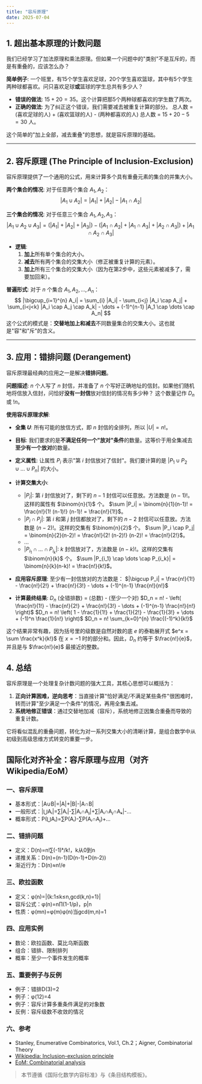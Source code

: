 ```yaml
---
title: "容斥原理"
date: 2025-07-04
---
```


## 1. 超出基本原理的计数问题

我们已经学习了加法原理和乘法原理。但如果一个问题中的"类别"不是互斥的，而是有重叠的，应该怎么办？

**简单例子**:
一个班里，有15个学生喜欢足球，20个学生喜欢篮球，其中有5个学生两种球都喜欢。问只喜欢足球**或**篮球的学生总共有多少人？

- **错误的做法**: $15 + 20 = 35$。这个计算把那5个两种球都喜欢的学生数了两次。
- **正确的做法**: 为了纠正这个错误，我们需要减去被重复计算的部分。
    总人数 = (喜欢足球的人) + (喜欢篮球的人) - (两种都喜欢的人)
    总人数 = $15 + 20 - 5 = 30$ 人。

这个简单的"加上全部，减去重叠"的思想，就是容斥原理的基础。

---

## 2. 容斥原理 (The Principle of Inclusion-Exclusion)

容斥原理提供了一个通用的公式，用来计算多个具有重叠元素的集合的并集大小。

**两个集合的情况**:
对于任意两个集合 $A_1, A_2$：
$$ |A_1 \cup A_2| = |A_1| + |A_2| - |A_1 \cap A_2| $$

**三个集合的情况**:
对于任意三个集合 $A_1, A_2, A_3$：
$$ |A_1 \cup A_2 \cup A_3| = (|A_1| + |A_2| + |A_3|) - (|A_1 \cap A_2| + |A_1 \cap A_3| + |A_2 \cap A_3|) + |A_1 \cap A_2 \cap A_3| $$

- **逻辑**:
    1. **加上**所有单个集合的大小。
    2. **减去**所有两个集合的交集大小（修正被重复计算的元素）。
    3. **加上**所有三个集合的交集大小（因为在第2步中，这些元素被减多了，需要加回来）。

**普遍形式**:
对于 $n$ 个集合 $A_1, A_2, \dots, A_n$：
$$ |\bigcup_{i=1}^{n} A_i| = \sum_{i} |A_i| - \sum_{i<j} |A_i \cap A_j| + \sum_{i<j<k} |A_i \cap A_j \cap A_k| - \dots + (-1)^{n-1} |A_1 \cap \dots \cap A_n| $$
这个公式的模式是：**交替地加上和减去**不同数量集合的交集大小。这也就是"容"和"斥"的含义。

---

## 3. 应用：错排问题 (Derangement)

容斥原理最经典的应用之一是解决**错排问题**。

**问题描述**:
$n$ 个人写了 $n$ 封信，并准备了 $n$ 个写好正确地址的信封。如果他们随机地将信放入信封，问恰好**没有一封信**放对信封的情况有多少种？
这个数量记作 $D_n$ 或 $!n$。

**使用容斥原理求解**:

- **全集 $U$**: 所有可能的放信方式，即 $n$ 封信的全排列，所以 $|U| = n!$。
- **目标**: 我们要求的是**不满足任何一个"放对"条件**的数量。这等价于用全集减去**至少有一个放对**的数量。
- **定义属性**: 让属性 $P_i$ 表示"第 $i$ 封信放对了信封"。我们要计算的是 $|P_1 \cup P_2 \cup \dots \cup P_n|$ 的大小。
- **计算交集大小**:
  - $|P_i|$: 第 $i$ 封信放对了，剩下的 $n-1$ 封信可以任意放。方法数是 $(n-1)!$。这样的属性有 $\binom{n}{1}$ 个。
        $\sum |P_i| = \binom{n}{1}(n-1)! = \frac{n!}{1! (n-1)!} (n-1)! = \frac{n!}{1!}$。
  - $|P_i \cap P_j|$: 第 $i$ 和第 $j$ 封信都放对了，剩下的 $n-2$ 封信可以任意放。方法数是 $(n-2)!$。这样的交集有 $\binom{n}{2}$ 个。
        $\sum |P_i \cap P_j| = \binom{n}{2}(n-2)! = \frac{n!}{2! (n-2)!} (n-2)! = \frac{n!}{2!}$。
  - ...
  - $|P_{i_1} \cap \dots \cap P_{i_k}|$: $k$ 封信放对了，方法数是 $(n-k)!$。这样的交集有 $\binom{n}{k}$ 个。
        $\sum |P_{i_1} \cap \dots \cap P_{i_k}| = \binom{n}{k}(n-k)! = \frac{n!}{k!}$。

- **应用容斥原理**:
    至少有一封信放对的方法数是：
    $|\bigcup P_i| = \frac{n!}{1!} - \frac{n!}{2!} + \frac{n!}{3!} - \dots + (-1)^{n-1} \frac{n!}{n!}$

- **计算最终结果**:
    $D_n$ (全错排数) = (总数) - (至少一个对)
    $D_n = n! - \left( \frac{n!}{1!} - \frac{n!}{2!} + \frac{n!}{3!} - \dots + (-1)^{n-1} \frac{n!}{n!} \right)$
    $D_n = n! \left( 1 - \frac{1}{1!} + \frac{1}{2!} - \frac{1}{3!} + \dots + (-1)^n \frac{1}{n!} \right)$
    $D_n = n! \sum_{k=0}^{n} \frac{(-1)^k}{k!}$

这个结果非常有趣，因为括号里的级数是自然对数的底 $e$ 的泰勒展开式 $e^x = \sum \frac{x^k}{k!}$ 在 $x=-1$ 时的部分和。因此，$D_n$ 约等于 $\frac{n!}{e}$，并且是与 $\frac{n!}{e}$ 最接近的整数。

## 4. 总结

容斥原理是一个处理复杂计数问题的强大工具，其核心思想可以概括为：

1. **正向计算困难，逆向思考**：当直接计算"恰好满足/不满足某些条件"很困难时，转而计算"至少满足一个条件"的情况，再用全集去减。
2. **系统地修正错误**：通过交替地加减（容斥），系统地修正因集合重叠而导致的重复计数。

它将看似混乱的重叠问题，转化为对一系列交集大小的清晰计算，是组合数学中从初级到高级思维方式转变的重要一步。

## 国际化对齐补全：容斥原理与应用（对齐 Wikipedia/EoM）

### 一、容斥原理

- 基本形式：|A∪B|=|A|+|B|-|A∩B|
- 一般形式：|⋃Aᵢ|=∑|Aᵢ|-∑|Aᵢ∩Aⱼ|+∑|Aᵢ∩Aⱼ∩Aₖ|-...
- 概率形式：P(⋃Aᵢ)=∑P(Aᵢ)-∑P(Aᵢ∩Aⱼ)+...

### 二、错排问题

- 定义：D(n)=n!∑(-1)ᵏ/k!，k从0到n
- 递推关系：D(n)=(n-1)(D(n-1)+D(n-2))
- 渐近行为：D(n)≈n!/e

### 三、欧拉函数

- 定义：φ(n)=|{k:1≤k≤n,gcd(k,n)=1}|
- 容斥公式：φ(n)=n∏(1-1/p)，p|n
- 性质：φ(mn)=φ(m)φ(n)当gcd(m,n)=1

### 四、应用实例

- 数论：欧拉函数、莫比乌斯函数
- 组合：错排、限制排列
- 概率：至少一个事件发生的概率

### 五、重要例子与反例

- 例子：错排D(3)=2
- 例子：φ(12)=4
- 例子：容斥计算多重条件满足的对象数
- 反例：容斥级数不收敛的情况

### 六、参考

- Stanley, Enumerative Combinatorics, Vol.1, Ch.2；Aigner, Combinatorial Theory
- [Wikipedia: Inclusion-exclusion principle](https://en.wikipedia.org/wiki/Inclusion-exclusion_principle)
- [EoM: Combinatorial analysis](https://encyclopediaofmath.org/wiki/Combinatorial_analysis)

> 本节遵循《国际化数学内容标准》与《条目结构模板》。
